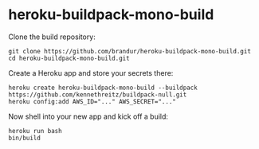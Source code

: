 heroku-buildpack-mono-build
===========================

Clone the build repository:

    git clone https://github.com/brandur/heroku-buildpack-mono-build.git
    cd heroku-buildpack-mono-build.git

Create a Heroku app and store your secrets there:

    heroku create heroku-buildpack-mono-build --buildpack https://github.com/kennethreitz/buildpack-null.git
    heroku config:add AWS_ID="..." AWS_SECRET="..."

Now shell into your new app and kick off a build:

    heroku run bash
    bin/build
